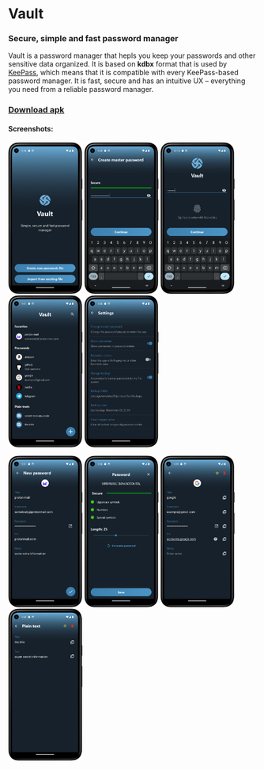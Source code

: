 # Vault

### Secure, simple and fast password manager

Vault is a password manager that hepls you keep your passwords and other sensitive data organized. It is based on **kdbx** format that is used by [KeePass](https://keepass.info/), which means that it is compatible with every KeePass-based password manager. It is fast, secure and has an intuitive UX – everything you need from a reliable password manager.

### [Download apk](android-app/apk/vault.apk)

#### Screenshots:

<p float="left">
  <img src="android-app/screenshots/initial_screen.png" width="150" />
  <img src="android-app/screenshots/creating_master_password.png" width="150" /> 
  <img src="android-app/screenshots/login_biometrics.png" width="150" />
  <img src="android-app/screenshots/main_list.png" width="150" />
  <img src="android-app/screenshots/settings.png" width="150" /> 
</p>
<p float="left">
  <img src="android-app/screenshots/creating_new_password_entry.png" width="150" /> 
  <img src="android-app/screenshots/editing_password_screen.png" width="150" />
  <img src="android-app/screenshots/password_entry.png" width="150" />
  <img src="android-app/screenshots/plaint_text_entry.png" width="150" /> 
</p>
